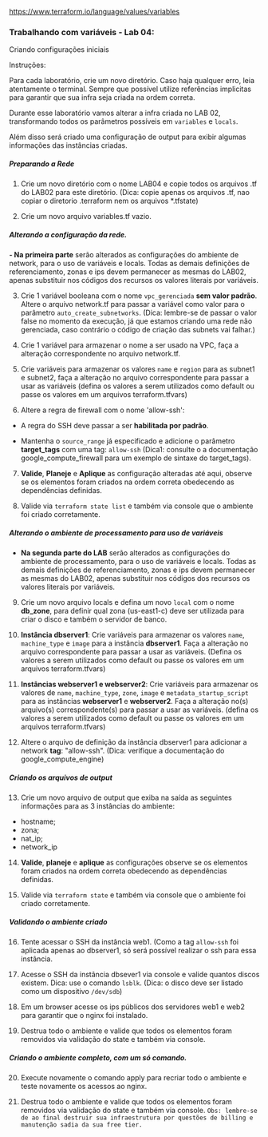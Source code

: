 
https://www.terraform.io/language/values/variables

### Trabalhando com variáveis - Lab 04: 

Criando configurações iniciais

Instruções:

Para cada laboratório, crie um novo diretório. Caso haja qualquer erro, leia atentamente o terminal. Sempre que possível utilize referências implicitas para garantir que sua infra seja criada na ordem correta.

Durante esse laboratório vamos alterar a infra criada no LAB 02, transformando todos os parâmetros possíveis em `variables` e `locals`.

Além disso será criado uma configuração de output para exibir algumas informações das instâncias criadas. 

##### Preparando a Rede

1. Crie um novo diretório com o nome LAB04 e copie todos os arquivos .tf do LAB02 para este diretório. (Dica: copie apenas os arquivos .tf, nao copiar o diretorio .terraform nem os arquivos *.tfstate)

2. Crie um novo arquivo variables.tf vazio.

##### Alterando a configuração da rede.

**- Na primeira parte** serão alterados as configurações do ambiente de network, para o uso de variáveis e locals. Todas as demais definições de referenciamento, zonas e ips devem permanecer as mesmas do LAB02, apenas substituir nos códigos dos recursos os valores literais por variáveis.

3. Crie 1 variável booleana com o nome `vpc_gerenciada` **sem valor padrão**. Altere o arquivo network.tf para passar a variável como valor para o parâmetro `auto_create_subnetworks`. (Dica: lembre-se de passar o valor false no momento da execução, já que estamos criando uma rede não gerenciada, caso contrário o código de criação das subnets vai falhar.)

4. Crie 1 variável para armazenar o nome a ser usado na VPC, faça a alteração correspondente no arquivo network.tf.

5. Crie variáveis para armazenar os valores `name` e `region` para as subnet1 e subnet2, faça a alteração no arquivo correspondente para passar a usar as variáveis (defina os valores a serem utilizados como default ou passe os valores em um arquivos terraform.tfvars)

6. Altere a regra de firewall com o nome 'allow-ssh':

- A regra do SSH deve passar a ser **habilitada por padrão**.

- Mantenha o `source_range` já especificado e adicione o parâmetro **target_tags** com uma tag: `allow-ssh` (Dica1: consulte o a documentação google_compute_firewall para um exemplo de sintaxe do target_tags).

7. **Valide**, **Planeje** e **Aplique** as configuração alteradas até aqui, observe se os elementos foram criados na ordem correta obedecendo as dependências definidas.

8. Valide via `terraform state list` e também via console que o ambiente foi criado corretamente.

##### Alterando o ambiente de processamento para uso de variáveis

- **Na segunda parte do LAB** serão alterados as configurações do ambiente de processamento, para o uso de variáveis e locals. Todas as demais definições de referenciamento, zonas e ips devem permanecer as mesmas do LAB02, apenas substituir nos códigos dos recursos os valores literais por variáveis.

9.  Crie um novo arquivo locals e defina um novo `local` com o nome **db_zone**, para definir qual zona (us-east1-c) deve ser utilizada para criar o disco e também o servidor de banco.

10.  **Instância dbserver1**: Crie variáveis para armazenar os valores `name`, `machine_type` e `image` para a instância **dbserver1**. Faça a alteração no arquivo correspondente para passar a usar as variáveis. (Defina os valores a serem utilizados como default ou passe os valores em um arquivos terraform.tfvars)

11. **Instâncias webserver1 e webserver2**: Crie variáveis para armazenar os valores de `name`, `machine_type`, `zone`, `image` e  `metadata_startup_script` para as instâncias **webserver1** e **webserver2**. Faça a alteração no(s) arquivo(s) correspondente(s) para passar a usar as variáveis. (defina os valores a serem utilizados como default ou passe os valores em um arquivos terraform.tfvars)

12. Altere o arquivo de definição da instância dbserver1 para adicionar a network **tag**: "allow-ssh". (Dica: verifique a documentação do google_compute_engine)

##### Criando os arquivos de output

13. Crie um novo arquivo de output que exiba na saída as seguintes informações para as 3 instâncias do ambiente:

- hostname;
- zona;
- nat_ip;
- network_ip

14. **Valide**, **planeje** e **aplique** as configurações observe se os elementos foram criados na ordem correta obedecendo as dependências definidas.

15. Valide via `terraform state` e também via console que o ambiente foi criado corretamente.

##### Validando o ambiente criado

16. Tente acessar o SSH da instância web1. (Como a tag `allow-ssh` foi aplicada apenas ao dbserver1, só será possível realizar o ssh para essa instância.

17. Acesse o SSH da instância dbsever1 via console e valide quantos discos existem. Dica: use o comando `lsblk`. (Dica: o disco deve ser listado como um dispositivo `/dev/sdb`)

18. Em um browser acesse os ips públicos dos servidores web1 e web2 para garantir que o nginx foi instalado.

19. Destrua todo o ambiente e valide que todos os elementos foram removidos via validação do state e também via console.

##### Criando o ambiente completo, com um só comando.

20. Execute novamente o comando apply para recriar todo o ambiente e teste novamente os acessos ao nginx.

21. Destrua todo o ambiente e valide que todos os elementos foram removidos via validação do state e também via console.
`
Obs: lembre-se de ao final destruir sua infraestrutura por questões de billing e manutenção sadia da sua free tier.
`